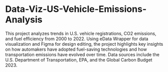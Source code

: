 # Data-Viz-US-Vehicle-Emissions-Analysis

This project analyzes trends in U.S. vehicle registrations, CO2 emissions, and fuel efficiency from 2000 to 2022. Using eData Wrapper for data visualization and Figma for design editing, the project highlights key insights on how automakers have adopted fuel-saving technologies and how transportation emissions have evolved over time. Data sources include the U.S. Department of Transportation, EPA, and the Global Carbon Budget 2023.
